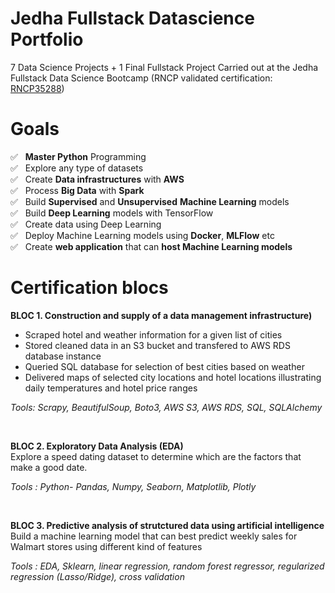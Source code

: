 # Jedha Fullstack Datascience Portfolio
7 Data Science Projects  + 1 Final Fullstack Project Carried out at the Jedha Fullstack Data Science Bootcamp (RNCP validated certification: [RNCP35288](https://www.francecompetences.fr/recherche/rncp/35288/))

# Goals 
✅ &nbsp; **Master Python** Programming <br>
✅ &nbsp; Explore any type of datasets<br>
✅ &nbsp; Create **Data infrastructures** with **AWS**<br>
✅ &nbsp; Process **Big Data** with **Spark**<br>
✅ &nbsp; Build **Supervised** and **Unsupervised** **Machine Learning** models<br>
✅ &nbsp; Build **Deep Learning** models with TensorFlow<br>
✅ &nbsp; Create data using Deep Learning<br>
✅ &nbsp; Deploy Machine Learning models using **Docker**, **MLFlow** etc<br>
✅ &nbsp; Create **web application** that can **host Machine Learning models**


# Certification blocs 

**BLOC 1. Construction and supply of a data management infrastructure)** <br>  
* Scraped hotel and weather information for a given list of cities  
* Stored cleaned data in an S3 bucket and transfered to AWS RDS database instance  
* Queried SQL database for selection of best cities based on weather
* Delivered maps of selected city locations and hotel locations illustrating daily temperatures and hotel price ranges 
  
_Tools: Scrapy, BeautifulSoup, Boto3, AWS S3, AWS RDS, SQL, SQLAlchemy_    
  
<br>

**BLOC 2. Exploratory Data Analysis (EDA)** <br>
Explore a speed dating dataset to determine which are the factors that make a good date.  

_Tools : Python- Pandas, Numpy, Seaborn, Matplotlib, Plotly_ 

<br>

**BLOC 3. Predictive analysis of strutctured data using artificial intelligence** <br>
Build a machine learning model that can best predict weekly sales for Walmart stores using different kind of features   

_Tools : EDA, Sklearn, linear regression, random forest regressor, regularized regression (Lasso/Ridge), cross validation_

